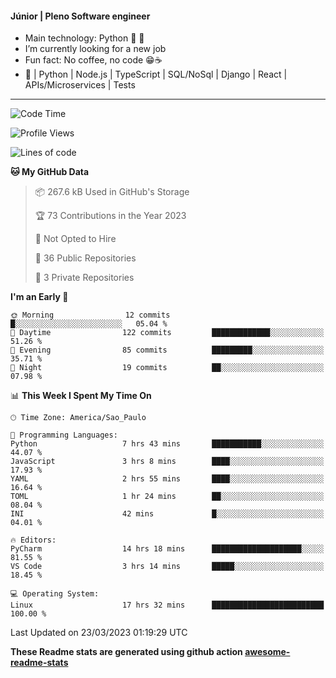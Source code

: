 #### Júnior | Pleno Software engineer 

- Main technology: Python 🐍 💖
- I’m currently looking for a new job
- Fun fact: No coffee, no code 😁☕
- 📖 | Python | Node.js | TypeScript | SQL/NoSql | Django | React | APIs/Microservices | Tests 
---
<!--START_SECTION:waka-->
![Code Time](http://img.shields.io/badge/Code%20Time-635%20hrs%2023%20mins-blue)

![Profile Views](http://img.shields.io/badge/Profile%20Views-6-blue)

![Lines of code](https://img.shields.io/badge/From%20Hello%20World%20I%27ve%20Written-10.6%20million%20lines%20of%20code-blue)

**🐱 My GitHub Data** 

> 📦 267.6 kB Used in GitHub's Storage 
 > 
> 🏆 73 Contributions in the Year 2023
 > 
> 🚫 Not Opted to Hire
 > 
> 📜 36 Public Repositories 
 > 
> 🔑 3 Private Repositories 
 > 
**I'm an Early 🐤** 

```text
🌞 Morning                12 commits          █░░░░░░░░░░░░░░░░░░░░░░░░   05.04 % 
🌆 Daytime                122 commits         █████████████░░░░░░░░░░░░   51.26 % 
🌃 Evening                85 commits          █████████░░░░░░░░░░░░░░░░   35.71 % 
🌙 Night                  19 commits          ██░░░░░░░░░░░░░░░░░░░░░░░   07.98 % 
```


📊 **This Week I Spent My Time On** 

```text
🕑︎ Time Zone: America/Sao_Paulo

💬 Programming Languages: 
Python                   7 hrs 43 mins       ███████████░░░░░░░░░░░░░░   44.07 % 
JavaScript               3 hrs 8 mins        ████░░░░░░░░░░░░░░░░░░░░░   17.93 % 
YAML                     2 hrs 55 mins       ████░░░░░░░░░░░░░░░░░░░░░   16.64 % 
TOML                     1 hr 24 mins        ██░░░░░░░░░░░░░░░░░░░░░░░   08.04 % 
INI                      42 mins             █░░░░░░░░░░░░░░░░░░░░░░░░   04.01 % 

🔥 Editors: 
PyCharm                  14 hrs 18 mins      ████████████████████░░░░░   81.55 % 
VS Code                  3 hrs 14 mins       █████░░░░░░░░░░░░░░░░░░░░   18.45 % 

💻 Operating System: 
Linux                    17 hrs 32 mins      █████████████████████████   100.00 % 
```


 Last Updated on 23/03/2023 01:19:29 UTC
<!--END_SECTION:waka-->

**These Readme stats are generated using github action [awesome-readme-stats](https://github.com/anmol098/waka-readme-stats)**
